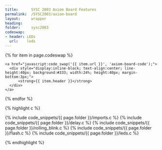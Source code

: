 ```yaml
---
title:      SYSC 2003 Axiom Board Features
permalink:  /SYSC2003/axiom-board
layout:     wrapper
heading:    
folder:     sysc2003
codeswap:
- header: LEDs
  url:    leds
---
```


<nav>

  {% for item in page.codeswap %}

    <a href="javascript:code_swap('{{ item.url }}', 'axiom-board-code');">
      <div style="display:inline-block; text-align:center; line-height:40px; background:#333; width:24%; height:40px; margin-bottom:3px;">
          <strong>{{ item.header }}</strong>
      </div>
    </a>
  {% endfor %}

</nav>

<div id="axiom-board-code">

{% highlight c %}

{% include code_snippets/{{ page.folder }}/imports.c %}
{% include code_snippets/{{ page.folder }}/delay.c %}
{% include code_snippets/{{ page.folder }}/rolling_blink.c %}
{% include code_snippets/{{ page.folder }}/flash.c %}
{% include code_snippets/{{ page.folder }}/leds.c %}

{% endhighlight %}

</div>

<div id="leds" style="display:none">

{% highlight c %}

{% include code_snippets/{{ page.folder }}/imports.c %}
{% include code_snippets/{{ page.folder }}/delay.c %}
{% include code_snippets/{{ page.folder }}/rolling_blink.c %}
{% include code_snippets/{{ page.folder }}/flash.c %}
{% include code_snippets/{{ page.folder }}/leds.c %}

{% endhighlight %}

</div>
